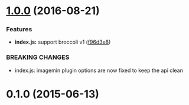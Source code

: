 <a name="1.0.0"></a>
# [1.0.0](https://github.com/Harris-Miller/broccoli-image-min/compare/0.1.0...v1.0.0) (2016-08-21)


### Features

* **index.js:** support broccoli v1 ([f96d3e8](https://github.com/Harris-Miller/broccoli-image-min/commit/f96d3e8))


### BREAKING CHANGES

* index.js: imagemin plugin options are now fixed to keep the api clean



<a name="0.1.0"></a>
# 0.1.0 (2015-06-13)



